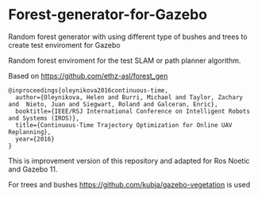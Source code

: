 # Forest-generator-for-Gazebo
Random forest generator with using different type of bushes and trees to create test enviroment for Gazebo


Random forest enviroment for the test SLAM or path planner algorithm.


Based on 
https://github.com/ethz-asl/forest_gen
```
@inproceedings{oleynikova2016continuous-time,
  author={Oleynikova, Helen and Burri, Michael and Taylor, Zachary  and  Nieto, Juan and Siegwart, Roland and Galceran, Enric},
  booktitle={IEEE/RSJ International Conference on Intelligent Robots and Systems (IROS)},
  title={Continuous-Time Trajectory Optimization for Online UAV Replanning},
  year={2016}
}
```
This is improvement version of this repository and adapted for Ros Noetic and Gazebo 11.

For trees and bushes https://github.com/kubja/gazebo-vegetation is used



